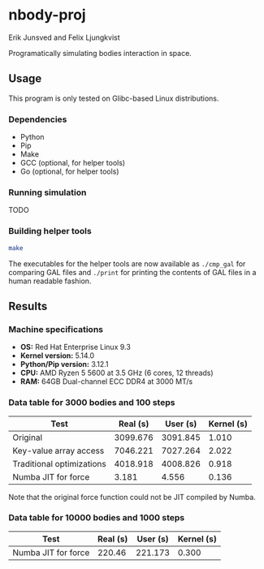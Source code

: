 # nbody-proj

Erik Junsved and Felix Ljungkvist

Programatically simulating bodies interaction in space.

## Usage

This program is only tested on Glibc-based Linux distributions.

### Dependencies

- Python
- Pip
- Make
- GCC (optional, for helper tools)
- Go (optional, for helper tools)

### Running simulation

TODO

### Building helper tools

```sh
make
```

The executables for the helper tools are now available as `./cmp_gal` for comparing GAL files
and `./print` for printing the contents of GAL files in a human readable fashion.

## Results

### Machine specifications

- **OS:** Red Hat Enterprise Linux 9.3
- **Kernel version:** 5.14.0
- **Python/Pip version:** 3.12.1
- **CPU:** AMD Ryzen 5 5600 at 3.5 GHz (6 cores, 12 threads)
- **RAM:** 64GB Dual-channel ECC DDR4 at 3000 MT/s

### Data table for 3000 bodies and 100 steps

| Test                      | Real (s) | User (s) | Kernel (s) |
|---------------------------|----------|----------|------------|
| Original                  | 3099.676 | 3091.845 | 1.010      |
| Key-value array access    | 7046.221 | 7027.264 | 2.022      |
| Traditional optimizations | 4018.918 | 4008.826 | 0.918      |
| Numba JIT for force       | 3.181    | 4.556    | 0.136      |

Note that the original force function could not be JIT compiled by Numba.

### Data table for 10000 bodies and 1000 steps

| Test                | Real (s) | User (s) | Kernel (s) |
|---------------------|----------|----------|------------|
| Numba JIT for force | 220.46   | 221.173  | 0.300      |
